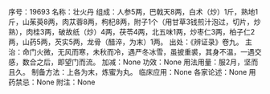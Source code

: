 序号：19693
名称：壮火丹
组成：人参5两，巴戟天8两，白术（炒）1斤，熟地1斤，山茱萸8两，肉苁蓉8两，枸杞8两，附子1个（用甘草3钱煎汁泡过，切片，炒熟），肉桂3两，破故纸（炒）4两，茯苓4两，北五味1两，炒枣仁3两，柏子仁2两，山药5两，芡实5两，龙骨（醋淬，为末）1两。
出处：《辨证录》卷九。
主治：命门火微，无风而寒，未秋而冷，遇严冬冰雪，虽披重裘，其身不温，一遇交感，数合之后，即望门而流。
加减：None
功效：None
用法用量：服2月，坚而且久。
制备方法：上各为末，炼蜜为丸。
临床应用：None
各家论述：None
用药禁忌：None
附注：None
